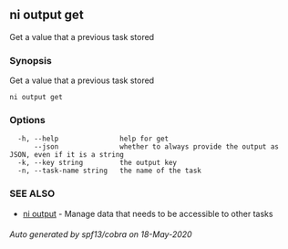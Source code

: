 ## ni output get

Get a value that a previous task stored

### Synopsis

Get a value that a previous task stored

```
ni output get
```

### Options

```
  -h, --help               help for get
      --json               whether to always provide the output as JSON, even if it is a string
  -k, --key string         the output key
  -n, --task-name string   the name of the task
```

### SEE ALSO

* [ni output](ni_output.md)	 - Manage data that needs to be accessible to other tasks

###### Auto generated by spf13/cobra on 18-May-2020
